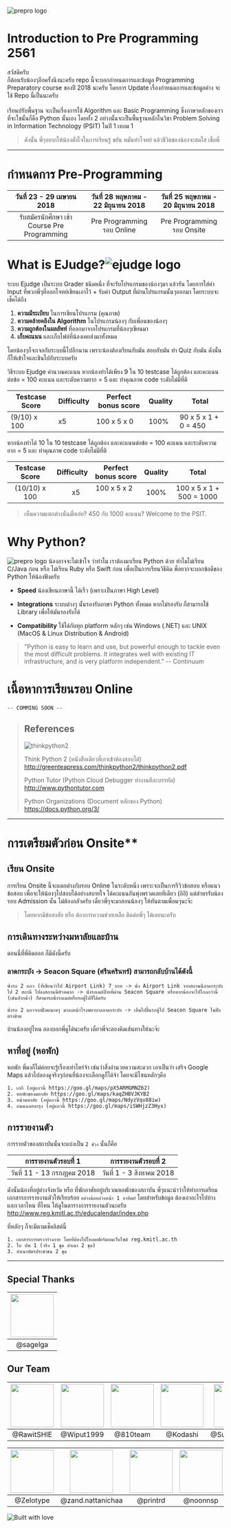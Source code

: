 ![prepro logo](pic/logo-banner.png)
# Introduction to Pre Programming 2561
สวัสดีครับ 
<br>
ก็ต้อนรับน้องๆอีกครั้งนึงนะครับ repo นี้จะบอกกำหนดการและข้อมูล Programming Preparatory course ของปี 2018 นะครับ โดยการ Update เรื่องกำหนดการและข้อมูลต่าง จะใช้ Repo นี้เป็นนะครับ 
<br>
<br>
เรียนปรับพื้นฐาน จะเป็นเรื่องการใช้ Algorithm และ Basic Programming ซึ่งภาษาหลักของเราที่จะใชนั้นก็คือ Python นั้นเอง โดยทั้ง 2 อย่างนั้นจะเป็นพื้นฐานหลักในวิชา Problem Solving in Information Technology (PSIT) ในปี 1 เทอม 1 

> ดังนั้น พี่ๆอยากให้น้องตั่งใจในการเรียนรู้ ขยัน หมั่นทำโจทย์ แล้วชีวิตของน้องจะสดใส เชื่อพี่ 



---
# กำหนดการ Pre-Programming

|วันที่ 23 - 29 เมษายน 2018|วันที่ 28 พฤษภาคม - 22 มิถุนายน 2018|วันที่ 25 พฤษภาคม - 20 มิถุนายน 2018 |
|:-------:|:----:|:-------:|
|รับสมัครนักศึกษา เข้า Course Pre Programming|Pre Programming รอบ Online|Pre Programming รอบ Onsite|

# What is EJudge?![ejudge logo](pic/ejudge.png)

ระบบ Ejudge เป็นระบบ Grader ชนิดหนึ่ง ที่จะรับโปรแกรมของน้องๆมา แล้วรัน โดยการใส่ค่า Input ที่พวกพี่ๆที่ออกโจทย์เขียนเอาไว้ + รับค่า Output ที่ผ่านโปรแกรมนั้นๆออกมา
โดยระบบจะเช็คได้ถึง

1. **ความมีระเบียบ** ในการเขียนโปรแกรม (คุณภาพ)
2. **ความคล้ายคลึงใน Algorithm** ในโปรแกรมน้องๆ กับเพี่อนของน้องๆ
3. **ความถูกต้องในผลลัพท์** ที่ออกมาจากโปรแกรมที่น้องๆเขียนมา
4. **เก็บคะแนน** และเก็บไฟล์ที่น้องเคยส่งมาทั้งหมด

โดยน้องๆก็จะเจอกับระบบนี้ไปอีกนาน เพราะน้องต้องเรียนกับมัน สอบกับมัน ทำ Quiz กับมัน ดังนั้น ก็ให้เข้าใจและชินไปกับระบบครับ


วิธีระบบ Ejudge คำนวณคะแนน
หากน้องทำได้เพียง 9 ใน 10 testcase ได้ถูกต้อง และคะแนนต่อข้อ = 100 คะแนน และระดับความยาก = 5 และ ทำคุณภาพ code ระดับไม่มีที่ติ


|Testcase Score|Difficulty|Perfect bonus score|Quality|Total|
|--------------|----------|-------------------|-------|-----|
|(9/10) x 100  |x5        |100 x 5 x 0        |100%   |90 x 5 x 1 + 0 = 450|


หากน้องทำได้ 10 ใน 10 testcase ได้ถูกต้อง และคะแนนต่อข้อ = 100 คะแนน
และระดับความยาก = 5 และ ทำคุณภาพ code ระดับไม่มีที่ติ

|Testcase Score|Difficulty|Perfect bonus score|Quality|Total|
|:------------:|:--------:|:-----------------:|:-----:|:---:|
|(10/10) x 100 |	      x5|100 x 5 x 2        |100%   |100 x 5 x 1 + 500 = 1000|

>
> เห็นความแตกต่างนั่นมั้ยเอ่ย? 450 กับ 1000 คะแนน? Welcome to the PSIT.
>

# Why Python?
![prepro logo](pic/python-logo.png)
น้องอาจจะไม่เข้าใจ ว่าทำไม เราต้องมาเรียน Python ด้วย ทำไมไม่เรียน C/Java ก่อน หรือ ไม่เรียน Ruby หรือ Swift ก่อน เพื่อเป็นการเรียนวิธีคิด พี่อยากจะบอกข้อดีของ Python ให้น้องฟังครับ

- **Speed** น้องเขียนภาษานี้ ได้เร็ว (เพราะเป็นภาษา High Level)

- **Integrations** ระบบต่างๆ นั้นรองรับภาษา Python ทั้งหมด หากไม่รองรับ ก็สามารถใช้ Library เพื่อให้มันรองรับได้

- **Compatibility** ใช้ได้กับทุก platform หลักๆ เช่น Windows (.NET) และ UNIX (MacOS & Linux Distribution & Android)

> "Python is easy to learn and use, but powerful enough to tackle even the most difficult problems. It integrates well with existing IT infrastructure, and is very platform independent." -- Continuum

# เนื้อหาการเรียนรอบ Online 

```
-- COMMING SOON --
```


> ##  References
> 
> 
> ![thinkpython2](pic/think-python.png)
> 
> Think Python 2 (หนังสือเดียวที่เอาเข้าห้องสอบได้) <br>
> http://greenteapress.com/thinkpython2/thinkpython2.pdf
> 
> Python Tutor (Python Cloud Debugger ทำงานทีละบรรทัด)
> http://www.pythontutor.com
> 
> Python Organizations (Document หลักของ Python)
> https://docs.python.org/3/

---
# การเตรียมตัวก่อน Onsite**

## เรียน Onsite
การเรียน Onsite นี้จะแตกต่างกับรอบ Online ในระดับหนึ่ง เพราะจะเป็นการรีวิวข้อสอบ หรือแนวข้อสอบ เพื่อจะให้น้องๆไปสอบได้อย่างสบายใจ ได้คะแนนกันพุ่งพรวดเลยทีเดียว (อิอิ) แต่สำหรรับน้องรอบ Admission นั้น ไม่ต้องกลัวครับ เดี๋ยวพี่ๆจะมาสอนน้องๆ ให้ทันตามเพื่อนๆนะจ๊ะ

>โดยหากมีข้อสงสัย หรือ ต้องการความช่วยเหลือ ติดต่อพี่ๆ ได้เลยนะครับ

## การเดินทางระหว่างมหาลัยและบ้าน
ตอนนี่ที่พี่คิดออก ก็มีดังนี้ครับ
### ลาดกระบัง -> Seacon Square (ศรีนครินทร์) สามารถกลับบ้านได้ดังนี้
```
นั่งรถ 2 แถว (ที่เขียนว่าไป Airport Link) 7 บาท -> นั่ง Airport Link จากสถานนีลาดกระบัง ไป 2 สถานี ไปลงสถานนีหัวหมาก -> นั่งรถเมล์ป้ายที่ผ่าน Seacon Square หรือหากน้องจะไปไกลกว่านี้ (เช่นปากน้ำ) ก็สามารถนั่งรถเมล์หรือรถตู้ไปก็ได้ครับ

นั่งรถ 2 แถวจากฝั่งคณะครุ มาลงหน้าโรงพยาบาลลาดกระบัง -> เดืนไปขื้นรถตู้ไป Seacon Square ในฝั่งตรงข้าม
```
บ้านน้องอยู่ไหน ลองบอกพี่ดูได้นะครับ เดี๋ยวพี่จะลองคิดเส้นทางให้นะจ๊ะ


## หาที่อยู่ (หอพัก)
หอพัก พี่มงก็ไม่ค่อยจะรู้เรื่องเท่าไหร่จ้า เช่นว่าสี่งอำนวยความสะดวก เอาเป็นว่า เสริจ Google Maps แล้วไปลองดูจริงๆก่อนที่น้องจะเลือกดูก็ได้จ้า โดยจะมีโซนหลักๆคือ
```
1. เกกี (อยู่แถวนี้ https://goo.gl/maps/pX5ARMGMNZ62)
2. หอพักของมหาลัย https://goo.gl/maps/kaqZHBVJKYB2
3. หน้ามหาลัย (อยู่แถวนี้ https://goo.gl/maps/NdyzVqv88iw)
4. ถนนฉลองกรุง (อยู่แถวนี้ https://goo.gl/maps/iSWHjzZ3Hyx)
```

## การรายงานตัว
การรายตัวของสถาบันนั้นจะแบ่งเป็น `2 ช่วง` นั้นก็คือ


|การรายงานตัวรอบที่ 1|การรายงานตัวรอบที่ 2|
|-----------------|-----------------|
|วันที่ 11 - 13 กรกฦาคม 2018|วันที่ 1 - 3 สิงหาคม 2018 |

ดังนั้นน้องที่อยู่ต่างจังหวัด หรือ ที่พักอาศัยอยู่บริเวณหอพักของสถาบัน พี่ๆแนะนำว่าให้ทำการเตรียมเอกสารการรายงานตัวให้เรียบร้อย `อย่างน้อยล่วงหน้า 1 อาทิตย์` โดยสำหรับข้อมูล ต้องเอาอะไรไปบ้าง และเวลาไหน ที่ไหน ให้ดูในตารางการรายงานตัวนะครับ http://www.reg.kmitl.ac.th/educalendar/index.php

ที่หลักๆ ก็จะมีตามเช็คลิสต์นี้
```
1. เอกสารการตรวจร่างกาย โดยที่ต้องไปโหลดฟอร์มบนเว็บไซต์ reg.kmitl.ac.th
2. ใบ ปพ 1 (จริง 1 ชุด สำเนา 2 ชุด)
3. สำเนาบัตรประชาชน 2 ชุด
```

________________


## Special Thanks
|<a href="https://github.com/sagelga"><img src="https://avatars0.githubusercontent.com/u/13056824" width="100px"></a>  |
|:-:|
|@sagelga|



## Our Team
|<a href="https://www.facebook.com/rawitgun"><img src="https://avatars1.githubusercontent.com/u/31315990" width="100px"></a>  |<a href="https://www.facebook.com/wiput.pootong"><img src="https://avatars3.githubusercontent.com/u/8299278" width="100px"></a>  |<a href="https://www.facebook.com/810Teams"><img src="https://avatars1.githubusercontent.com/u/26340809" width="100px"></a>  |<a href="https://www.facebook.com/pipatboon"><img src="https://scontent.fbkk1-6.fna.fbcdn.net/v/t1.0-9/14900381_1254770891263380_2526708941116232222_n.jpg?_nc_fx=fbkk1-3&_nc_cat=0&oh=2c6ed03fa9dcdc56202dc16de3a69f97&oe=5B5091E4" width="100px"></a>  |<a href="https://www.facebook.com/kavepol"><img src="https://scontent.fbkk1-3.fna.fbcdn.net/v/t1.0-1/18156901_1456506974417122_2622418456792260905_n.jpg?_nc_cat=0&oh=9f72576370aadc0af71db1421b540358&oe=5B53B671" width="100px"></a>  |
|:-:|:-:|:-:|:-:|:-:|
|@RawitSHIE|@Wiput1999|@810team|@Kodashi|@Supermalonz|


|<a href="https://www.facebook.com/zelotype"><img src="https://scontent.fbkk1-3.fna.fbcdn.net/v/t1.0-1/c0.3.954.954/15589581_1237352856319176_4109367596096346036_n.jpg?_nc_cat=0&oh=1036e15d2cf8a9ccdf79a6876fd79b5b&oe=5B5B0B7E" width="100px"></a>  |<a href="https://www.facebook.com/zand.nattanichaa"><img src="https://scontent.fbkk1-5.fna.fbcdn.net/v/t1.0-9/27867499_345831609234127_2034119418119580573_n.jpg?_nc_fx=fbkk1-3&_nc_cat=0&oh=19fe6ac850ded915fdd549cf6d014495&oe=5B55E567" width="100px"></a>  |<a href="https://www.facebook.com/PrintTheerada"><img src="https://scontent.fbkk1-4.fna.fbcdn.net/v/t1.0-9/27655218_1659464617471916_5486524868058967341_n.jpg?_nc_fx=fbkk1-3&_nc_cat=0&oh=3509c79c9e20d41318e9e8a5ec2beb56&oe=5B513669" width="100px"></a>  |<a href="https://www.facebook.com/noon.pvrch"><img src="https://scontent.fbkk1-4.fna.fbcdn.net/v/t1.0-9/28795046_1981715428509637_4648672215176459003_n.jpg?_nc_fx=fbkk1-3&_nc_cat=0&oh=b435bb41faf09919c6b98ec99effe5c9&oe=5B596B97" width="100px"></a>  |
|:-:|:-:|:-:|:-:|
|@Zelotype|@zand.nattanichaa|@printrd|@noonnsp|




![Built with love](http://forthebadge.com/images/badges/built-with-love.svg)
